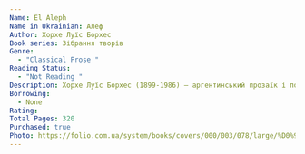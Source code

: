 ```yaml
---
Name: El Aleph
Name in Ukrainian: Алеф
Author: Хорхе Луїс Борхес
Book series: Зібрання творів
Genre:
  - "Classical Prose "
Reading Status:
  - "Not Reading "
Description: Хорхе Луїс Борхес (1899-1986) — аргентинський прозаїк і поет, який справив величезний вплив на літературу XX століття. Один з найвидатніших філософів минулого століття Мішель Фуко зазначає, що Борхес «похитнув усі навички нашого мислення і стрясає всі координати та площини». У своїх фантастичних, психологічних, пригодницьких, детективних творах, які вміщені в цьому виданні, він тонко змішує правду та вигадку, показує, на що здатен людський розум, яким може бути політ фантазії. Письменник наче не помічає повсякденності. Його оповіді про життєві драми пересічних персонажів – це завжди екстремальні ситуації, які штовхають героїв на несподівані навіть для них самих вчинки. Борхес любив пізнавати людину.
Borrowing:
  - None
Rating:
Total Pages: 320
Purchased: true
Photo: https://folio.com.ua/system/books/covers/000/003/078/large/%D0%91%D0%BE%D1%80%D1%85%D0%B5%D1%81_%D0%90%D0%BB%D0%B5%D1%84.png?1655990752
---
```

